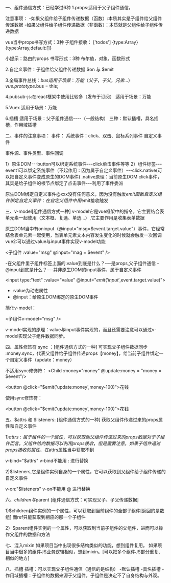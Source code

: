 一、组件通信方式：已经学过6种
1.props:适用于父子组件通信。

注意事项：
-如果父组件给子组件传递数据（函数）:本质其实是子组件给父组件传递数据
-如果父组件给子组件传递数据（非函数）：本质就是父组件给子组件传递数据

vue当中props书写方式：3种
子组件接收： ['todos']  {type:Array}   {type:Array,default:[]}

小提示：路由的props
书写形式：3种  布尔值，对象，函数形式

2.自定义事件：子组件给父组件传递数据
$on 与 $emit

3.全局事件总线：$bus
适用于场景：万能（父子，子父，兄弟...）
vue.prototype.$bus = this;

4.pubsub-js:在react框架中使用比较多（发布于订阅）
适用于场景：万能

5.Vuex
适用于场景：万能

6.插槽
适用于场景：父子组件通信----（一般结构）
三种：默认插槽，具名插槽，作用域插槽


二、事件的注意事项：
事件：
系统事件：click、双击、鼠标系列事件
自定义事件

事件源、事件类型、事件回调

1）原生DOM---button可以绑定系统事件---click单击事件等等
2）组件标签---event1可以绑定系统事件（不起作用：因为属于自定义事件）---click.native(可以把自定义事件变成原生的DOM事件)
.native原理：当前原生DOM click事件，其实是给子组件的根节点绑定了点击事件---利用了事件委派

原生DOM绑定自定义事件@xxx没有任何意义，因为没有触发$emit函数
自定义组件绑定自定义事件：在自定义组件中用$emit接收触发

三、v-model[组件通信方式一种]
v-model它是vue框架中的指令，它主要结合表单元素一起使用（文本框、复选、单选...）,它主要作用是收集表单数据

原生DOM当中有oninput（@input="msg=$event.target.value"）事件，它经常结合表单元素一起使用，当表单元素文本内容发生变化的时候就会触发一次回调
vue2:可以通过value与input事件实现v-model功能

<!-- 深入学习v-model：实现父子组件数据同步（实现父子组件通信） -->
<!-- 父组件中： -->
<子组件 :value="msg" @input="mag = $event" />

-在父组件里子组件标签上面的:value到底是什么？---是props,父子组件通信
-@input到底是什么？---并非原生DOM的input事件，属于自定义事件

<!-- 子组件中： -->
<input type:"text" :value="value" @input="$emit('input',$event.target.value)">
- :value为动态属性
- @input：给原生DOM绑定的原生DOM事件

简化v-model：
<!-- 父组件中： -->
<子组件v-model="msg" />

v-model实现的原理：value与input事件实现的，而且还需要注意可以通过v-model实现父子组件数据同步。

四、属性修饰符 sync ：[组件通信方式的一种] 可实现父子组件数据同步
:money.sync，代表父组件给子组件传递props【money】，给当前子组件绑定一个自定义事件（update：money）

不适用sync修饰符：
<Child :money="money" @update:money = "money = $event"/>
<!-- ：money  父组件给子组件传递props
@update:money 给子组件绑定的自定义事件，只不过名字叫做update:money
目前这种操作，其实和v-model很相似，可以实现父子组件数据同步 -->
<button @click="$emit('update:money',money-100)">花钱</button>

使用sync修饰符：
<Child :money.sync="money" />
<!-- :money.sync:第一，父组件给子组件传递props money 
第二，给当前子组件绑定了一个自定义事件，而且事件名称即为update:money -->
<button @click="$emit('update:money',money-100)">花钱</button>

五、$attrs 和 $listeners: [组件通信方式的一种] 
  获取父组件传递过来的props属性和自定义事件

1)$attrs:属于组件的一个属性，可以获取到父组件传递过来的props数据
对于子组件而言，父组件给的数据可以利用props接收，但是需要注意，如果子组件通过props接收的属性，在$attrs属性当中获取不到
<!-- 子组件中标签内 -->
v-bind="$attrs"  v-bind不能用 : 进行替换

2)$listeners,它是组件实例自身的一个属性，它可以获取到父组件给子组件传递的自定义事件
<!-- 子组件中标签内 -->
v-on:"$listeners"  v-on不能用 @ 进行替换

六、$children与$parent [组件通信方式：可实现父子、子父传递数据]

1)$children组件实例的一个属性，可以获取到当前组件的全部子组件[返回的是数组]
而ref只能获取到相应的那一个子组件

2）$parent组件实例的一个属性，可以获取到当前子组件的父组件，进而可以操作父组件的数据和方法

七、混入mixin 
如果项目当中出现很多结构类似的功能，想到组件复用。
如果项目当中很多的组件JS业务逻辑相似，想到mixin。[可以把多个组件JS部分重复、相似的地方]

八、插槽
插槽：可以实现父子组件通信（通信的是结构）
-默认插槽
-具名插槽
-作用域插槽：子组件的数据来源于父组件，子组件是决定不了自身结构与外观。<slot ></slot>